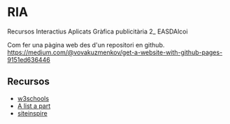 # RIA
Recursos Interactius Aplicats
Gràfica publicitària 2_ EASDAlcoi

Com fer una pàgina web des d'un repositori en github. 
https://medium.com/@vovakuzmenkov/get-a-website-with-github-pages-9151ed636446

<h2>Recursos</h2>
<ul>
  <li><a href="https://www.w3schools.com/">w3schools</a></li>
  <li><a href="https://alistapart.com">A list a part</a></li>
  <li><a href="https://www.siteinspire.com/">siteinspire</a></li>
</ul>
